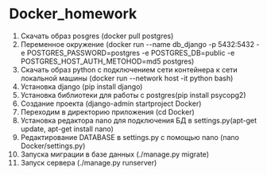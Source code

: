# Docker_homework

1. Скачать образ posgres (docker pull postgres)
2. Переменное окружение (docker run --name db_django -p 5432:5432 -e POSTGRES_PASSWORD=postgres -e POSTGRES_DB=public -e
   POSTGRES_HOST_AUTH_METOHOD=md5 postgres)
3. Скачать образ python с подключением сети контейнера к сети локальной машины (docker run --network host -it python bash)
4. Установка django (pip install django)
5. Установка библиотеки для работы с postgres(pip install psycopg2)
6. Создание проекта (django-admin startproject Docker)
7. Переходим в директорию приложения (cd Docker)
8. Установка редактора nano для подключения БД в settings.py(apt-get update, apt-get install nano)
9. Редактирование DATABASE в settings.py с помощью nano (nano Docker/settings.py)
10. Запуска миграции в базе данных (./manage.py migrate)
11. Запуск сервера (./manage.py runserver)